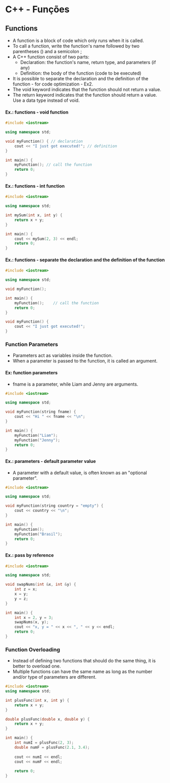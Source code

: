 # C++ - Funções

## Functions

- A function is a block of code which only runs when it is called.
- To call a function, write the function's name followed by two parentheses () and a semicolon ;
- A C++ function consist of two parts:
    - Declaration: the function's name, return type, and parameters (if any)
    - Definition: the body of the function (code to be executed)
- It is possible to separate the declaration and the definition of the function - for code optimization - Ex2.
- The void keyword indicates that the function should not return a value.
- The return keyword indicates that the function should return a value. Use a data type instead of void.

#### Ex.: functions - void function

~~~cpp
#include <iostream>

using namespace std;

void myFunction() { // declaration
    cout << "I just got executed!"; // definition
}

int main() {
    myFunction(); // call the function
    return 0;
}
~~~

#### Ex.: functions - int function

~~~cpp
#include <iostream>

using namespace std;

int mySum(int x, int y) {
    return x + y;
}

int main() {
    cout << mySum(2, 3) << endl;
    return 0;
}
~~~

#### Ex.: functions - separate the declaration and the definition of the function 

~~~cpp
#include <iostream>

using namespace std;

void myFunction();

int main() {
    myFunction();    // call the function
    return 0;
}

void myFunction() {
    cout << "I just got executed!";
}
~~~

### Function Parameters

- Parameters act as variables inside the function.
- When a parameter is passed to the function, it is called an argument.


#### Ex: function parameters

- fname is a parameter, while Liam and Jenny are arguments.

~~~cpp
#include <iostream>

using namespace std;

void myFunction(string fname) {
    cout << "Hi " << fname << "\n";
}

int main() {
    myFunction("Liam");
    myFunction("Jenny");
    return 0;
}
~~~

#### Ex.: parameters - default parameter value

- A parameter with a default value, is often known as an "optional parameter". 

~~~c++
#include <iostream>

using namespace std;

void myFunction(string country = "empty") {
    cout << country << "\n";
}

int main() {
    myFunction();
    myFunction("Brasil");
    return 0;
}
~~~

#### Ex.: pass by reference

~~~cpp
#include <iostream>

using namespace std;

void swapNums(int &x, int &y) {
    int z = x;
    x = y;
    y = z;
}

int main() {
    int x = 2, y = 3;
    swapNums(x, y);
    cout << "x, y = " << x << ", " << y << endl;
    return 0;
}
~~~

### Function Overloading

- Instead of defining two functions that should do the same thing, it is better to overload one. 
- Multiple functions can have the same name as long as the number and/or type of parameters are different.

~~~cpp
#include <iostream>
using namespace std;

int plusFunc(int x, int y) {
    return x + y;
}

double plusFunc(double x, double y) {
    return x + y;
}

int main() {
    int numI = plusFunc(2, 3);
    double numF = plusFunc(2.1, 3.4); 
    
    cout << numI << endl;
    cout << numF << endl;
    
    return 0;
}
~~~